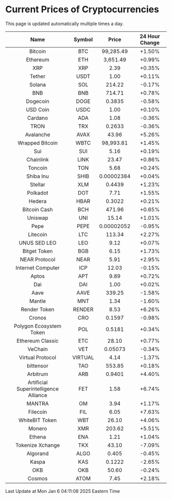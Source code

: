 # Current Prices of Cryptocurrencies
This page is updated automatically multiple times a day.

| Name | Symbol | Price | 24 Hour Change |
| :---: |:---:| :---: | :---: |
| Bitcoin | BTC | 99,285.49 | +1.50% |
| Ethereum | ETH | 3,651.49 | +0.99% |
| XRP | XRP | 2.39 | +0.35% |
| Tether | USDT | 1.00 | +0.11% |
| Solana | SOL | 214.22 | -0.17% |
| BNB | BNB | 714.71 | +0.78% |
| Dogecoin | DOGE | 0.3835 | -0.58% |
| USD Coin | USDC | 1.00 | +0.10% |
| Cardano | ADA | 1.08 | -0.36% |
| TRON | TRX | 0.2633 | -0.36% |
| Avalanche | AVAX | 43.96 | +5.26% |
| Wrapped Bitcoin | WBTC | 98,993.81 | +1.45% |
| Sui | SUI | 5.16 | +0.19% |
| Chainlink | LINK | 23.47 | +0.86% |
| Toncoin | TON | 5.68 | +0.24% |
| Shiba Inu | SHIB | 0.00002384 | +0.04% |
| Stellar | XLM | 0.4439 | +1.23% |
| Polkadot | DOT | 7.71 | +1.55% |
| Hedera | HBAR | 0.3022 | +0.21% |
| Bitcoin Cash | BCH | 471.96 | +0.65% |
| Uniswap | UNI | 15.14 | +1.01% |
| Pepe | PEPE | 0.00002052 | -0.95% |
| Litecoin | LTC | 113.34 | +2.27% |
| UNUS SED LEO | LEO | 9.12 | +0.07% |
| Bitget Token | BGB | 6.15 | +1.73% |
| NEAR Protocol | NEAR | 5.91 | +2.95% |
| Internet Computer | ICP | 12.03 | -0.15% |
| Aptos | APT | 9.89 | +0.72% |
| Dai | DAI | 1.00 | +0.02% |
| Aave | AAVE | 339.25 | -1.58% |
| Mantle | MNT | 1.34 | -1.60% |
| Render Token | RENDER | 8.53 | +6.26% |
| Cronos | CRO | 0.1597 | -0.98% |
| Polygon Ecosystem Token | POL | 0.5181 | +0.34% |
| Ethereum Classic | ETC | 28.10 | +0.77% |
| VeChain | VET | 0.05073 | -0.34% |
| Virtual Protocol | VIRTUAL | 4.14 | -1.37% |
| bittensor | TAO | 553.85 | +0.18% |
| Arbitrum | ARB | 0.9401 | +4.40% |
| Artificial Superintelligence Alliance | FET | 1.58 | +6.74% |
| MANTRA | OM | 3.94 | +1.17% |
| Filecoin | FIL | 6.05 | +7.63% |
| WhiteBIT Token | WBT | 26.10 | +4.06% |
| Monero | XMR | 203.62 | +5.51% |
| Ethena | ENA | 1.21 | +1.04% |
| Tokenize Xchange | TKX | 43.10 | -7.09% |
| Algorand | ALGO | 0.405 | -0.45% |
| Kaspa | KAS | 0.1222 | -2.65% |
| OKB | OKB | 50.60 | -0.24% |
| Cosmos | ATOM | 7.45 | +2.18% |

Last Update at Mon Jan  6 04:11:08 2025 Eastern Time